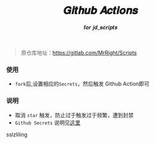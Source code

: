 <div align='center'>
<h1>𝑮𝒊𝒕𝒉𝒖𝒃 𝑨𝒄𝒕𝒊𝒐𝒏𝒔 </h1>𝒇𝒐𝒓 𝒋𝒅_𝒔𝒄𝒓𝒊𝒑𝒕𝒔
</div>
<br >
<br >

>原仓库地址：https://gitlab.com/MrRight/Scripts

### 使用
- `fork`后,设置相应的`Secrets`，然后触发 Github Action即可

### 说明


- 取消 `star` 触发，防止过于触发过于频繁，遭到封禁
- `Github Secrets` 说明见[这里](https://gitlab.com/MrRight/Scripts/blob/master/githubAction.md)




 sslzliling
 
 
